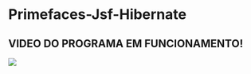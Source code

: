 # Primefaces-Jsf-Hibernate


## VIDEO DO PROGRAMA EM FUNCIONAMENTO!

[![](http://img.youtube.com/vi/j4IVlMrUC1o/0.jpg)](http://www.youtube.com/watch?v=j4IVlMrUC1o "")
